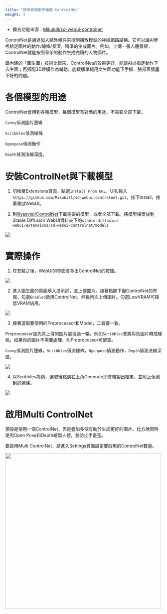 ```yaml
---
title: "按照骨架動作繪圖 ControlNet"
weight: 3
---
```


- 擴充功能來源：[Mikubill/sd-webui-controlnet](https://github.com/Mikubill/sd-webui-controlnet)

ControlNet是通過加入額外條件來控制擴散模型的神經網路結構。它可以讓AI參考給定圖片的動作/線條/景深，精準的生成圖片。例如，上傳一張人體骨架，ControlNet就能按照骨架的動作生成完稿的人物圖片。

跟內建的「圖生圖」技術比起來，ControlNet的效果更好，能讓AI以指定動作下去生圖；再搭配3D建模作為輔助，能緩解單純用文生圖功能下手腳、臉部表情畫不好的問題。


# 各個模型的用途

ControlNet會用到各種模型，每個模型有對應的用途，不需要全部下載。

`Canny`偵測圖片邊緣

`Scribbles`偵測線條

`Openpose`偵測動作

`Depth`偵測法線深度。


# 安裝ControlNet與下載模型

1. 切換至Extensions頁面，點選`Install From URL`，URL輸入`https://github.com/Mikubill/sd-webui-controlnet.git`，按下Install，接著重啟WebUI。

2. 到[lllyasviel/ControlNet](https://huggingface.co/lllyasviel/ControlNet/tree/main/models)下載需要的模型，或者全部下載。將模型檔案放到Stable Diffusion WebUI資料夾下的`stable-diffusion-webui/extensions/sd-webui-controlnet/models`

![](/posts/stable-diffusion-webui-manuals/images/Bicm7hz.webp)


<!--#參數解說-->


# 實際操作

1. 在安裝之後，WebUI的界面會多出ControlNet的按鈕。

![](/posts/stable-diffusion-webui-manuals/images/c84PFJJ.webp)

2. 進入圖生圖的頁面填入提示詞，並上傳圖片。接著點開下面ControlNet的界面，勾選`Enabled`啟用ControlNet，然後再次上傳圖片。勾選LowVRAM可降低VRAM佔用。

![](/posts/stable-diffusion-webui-manuals/images/QP2mKW6.webp)

3. 接著選取要使用的Preprocessor和Model，二者要一致。

Preprocessor是先將上傳的圖片處理過一輪，例如`Scribbles`會將彩色圖片轉成線稿。如果你的圖片不需要處理，則Preprocessor可留空。

`Canny`偵測圖片邊緣，`Scribbles`偵測線條，`Openpose`偵測動作，`Depth`偵測法線深度。

![](/posts/stable-diffusion-webui-manuals/images/lSOMjfP.webp)

4. 以Scribbles為例，選取後點選右上角Generate即會繪製出結果，並附上偵測到的線條。

![](/posts/stable-diffusion-webui-manuals/images/A3pecmu.webp)


# 啟用Multi ControlNet

預設是使用一個ControlNet，但是疊加多個有助於生成更好的圖片。比方說同時使用Open Pose和Depth繪製人體，並防止手畫歪。

要啟用Multi ControlNet，請進入Settings頁面設定要啟用的ControlNet數量。

<img src=/posts/stable-diffusion-webui-manuals/images/F9joNvd.webp alt=""  width=500 loading="lazy">
